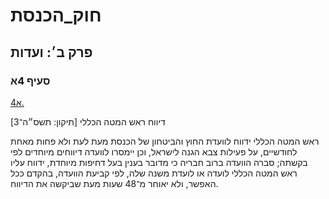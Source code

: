 # חוק_הכנסת

## פרק ב׳: ועדות

### סעיף 4א

[4א.](https://he.wikisource.org/wiki/%D7%97%D7%95%D7%A7_%D7%94%D7%9B%D7%A0%D7%A1%D7%AA#%D7%A1%D7%A2%D7%99%D7%A3_4%D7%90)

דיווח ראש המטה הכללי [תיקון: תשס״ה־3]

ראש המטה הכללי ידווח לוועדת החוץ והביטחון של הכנסת מעת לעת ולא פחות מאחת לחודשיים, על פעילות צבא הגנה לישראל, וכן יימסרו לוועדה דיווחים מיוחדים לפי בקשתה; סברה הוועדה ברוב חבריה כי מדובר בענין בעל דחיפות מיוחדת, ידווח עליו ראש המטה הכללי לועדה או לועדת משנה שלה, לפי קביעת הוועדה, בהקדם ככל האפשר, ולא יאוחר מ־48 שעות מעת שביקשה את הדיווח.